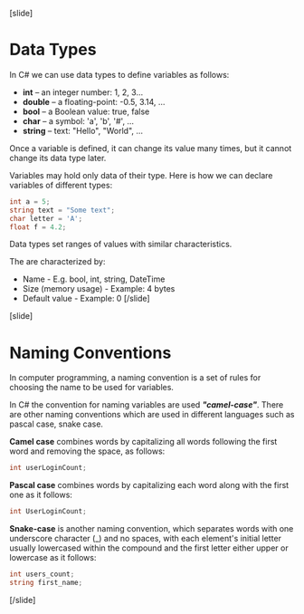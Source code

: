 [slide]
# Data Types
In C# we can use data types to define variables as follows:
  * **int** – an integer number: 1, 2, 3…
  * **double** – a floating-point: -0.5, 3.14, …
  * **bool** – a Boolean value: true, false
  * **char** – a symbol: 'a', 'b', '#', …
  * **string** – text: "Hello", "World", …

Once a variable is defined, it can change its value many times, but it cannot change its data type later. 

Variables may hold only data of their type. Here is how we can declare variables of different types:
```csharp
int a = 5;
string text = "Some text";
char letter = 'A';
float f = 4.2;
```

Data types set ranges of values with similar characteristics.

The are characterized by:
  * Name - E.g. bool, int, string, DateTime
  * Size (memory usage) - Example: 4 bytes
  * Default value - Example: 0
[/slide]

[slide]
# Naming Conventions
In computer programming, a naming convention is a set of rules for choosing the name to be used for variables.

In C# the convention for naming variables are used ***"camel-case"***. There are other naming conventions which are used in different languages such as pascal case, snake case. 

**Camel case** combines words by capitalizing all words following the first word and removing the space, as follows:

```csharp
int userLoginCount;
```

**Pascal case** combines words by capitalizing each word along with the first one as it follows:
```csharp
int UserLoginCount;
```

**Snake-case** is another naming convention, which separates words with one underscore character (_) and no spaces, with each element's initial letter usually lowercased within the compound and the first letter either upper or lowercase as it follows:
```csharp
int users_count;
string first_name;
```
[/slide]